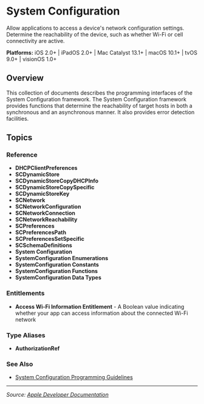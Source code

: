 # System Configuration

Allow applications to access a device's network configuration settings. Determine the reachability of the device, such as whether Wi-Fi or cell connectivity are active.

**Platforms:** iOS 2.0+ | iPadOS 2.0+ | Mac Catalyst 13.1+ | macOS 10.1+ | tvOS 9.0+ | visionOS 1.0+

## Overview

This collection of documents describes the programming interfaces of the System Configuration framework. The System Configuration framework provides functions that determine the reachability of target hosts in both a synchronous and an asynchronous manner. It also provides error detection facilities.

## Topics

### Reference
- **DHCPClientPreferences**
- **SCDynamicStore**
- **SCDynamicStoreCopyDHCPInfo**
- **SCDynamicStoreCopySpecific**
- **SCDynamicStoreKey**
- **SCNetwork**
- **SCNetworkConfiguration**
- **SCNetworkConnection**
- **SCNetworkReachability**
- **SCPreferences**
- **SCPreferencesPath**
- **SCPreferencesSetSpecific**
- **SCSchemaDefinitions**
- **System Configuration**
- **SystemConfiguration Enumerations**
- **SystemConfiguration Constants**
- **SystemConfiguration Functions**
- **SystemConfiguration Data Types**

### Entitlements
- **Access Wi-Fi Information Entitlement** - A Boolean value indicating whether your app can access information about the connected Wi-Fi network

### Type Aliases
- **AuthorizationRef**

### See Also
- [System Configuration Programming Guidelines](https://developer.apple.com/documentation/systemconfiguration/system_configuration_programming_guidelines)

---

*Source: [Apple Developer Documentation](https://developer.apple.com/documentation/SystemConfiguration)*